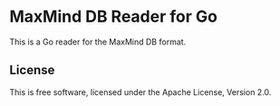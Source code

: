 # MaxMind DB Reader for Go #

This is a Go reader for the MaxMind DB format. 

## License ##

This is free software, licensed under the Apache License, Version 2.0.
